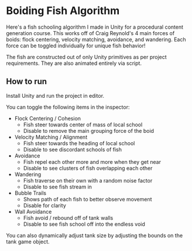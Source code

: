# Boiding Fish Algorithm
Here's a fish schooling algorithm I made in Unity for a procedural content generation course.
This works off of Craig Reynold's 4 main forces of boids: flock centering, velocity matching, avoidance, and wandering.
Each force can be toggled individually for unique fish behavior!

The fish are constructed out of only Unity primitives as per project requirements.
They are also animated entirely via script.

## How to run
Install Unity and run the project in editor.

You can toggle the following items in the inspector:

- Flock Centering / Cohesion
    - Fish steer towards center of mass of local school
    - Disable to remove the main grouping force of the boid
- Velocity Matching / Alignment
    - Fish steer towards the heading of local school
    - Disable to see discordant schools of fish
- Avoidance
    - Fish repel each other more and more when they get near
    - Disable to see clusters of fish overlapping each other
- Wandering
    - Fish traverse on their own with a random noise factor
    - Disable to see fish stream in 
- Bubble Trails
    - Shows path of each fish to better observe movement
    - Disable for clarity
- Wall Avoidance
    - Fish avoid / rebound off of tank walls
    - Disable to see fish school off into the endless void

 You can also dynamically adjust tank size by adjusting the bounds on the tank game object.
